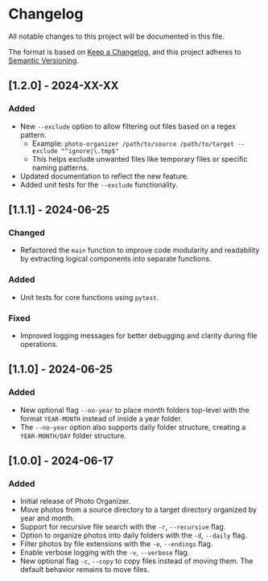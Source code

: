 # Changelog

All notable changes to this project will be documented in this file.

The format is based on [Keep a Changelog](https://keepachangelog.com/en/1.0.0/),
and this project adheres to [Semantic Versioning](https://semver.org/spec/v2.0.0.html).

## [1.2.0] - 2024-XX-XX

### Added

- New `--exclude` option to allow filtering out files based on a regex pattern.
  - Example: `photo-organizer /path/to/source /path/to/target --exclude "^ignore|\.tmp$"`
  - This helps exclude unwanted files like temporary files or specific naming patterns.
- Updated documentation to reflect the new feature.
- Added unit tests for the `--exclude` functionality.

## [1.1.1] - 2024-06-25

### Changed

- Refactored the `main` function to improve code modularity and readability by extracting logical components into separate functions.

### Added

- Unit tests for core functions using `pytest`.

### Fixed

- Improved logging messages for better debugging and clarity during file operations.

## [1.1.0] - 2024-06-25

### Added

- New optional flag `--no-year` to place month folders top-level with the format `YEAR-MONTH` instead of inside a year folder.
- The `--no-year` option also supports daily folder structure, creating a `YEAR-MONTH/DAY` folder structure.

## [1.0.0] - 2024-06-17

### Added

- Initial release of Photo Organizer.
- Move photos from a source directory to a target directory organized by year and month.
- Support for recursive file search with the `-r`, `--recursive` flag.
- Option to organize photos into daily folders with the `-d`, `--daily` flag.
- Filter photos by file extensions with the `-e`, `--endings` flag.
- Enable verbose logging with the `-v`, `--verbose` flag.
- New optional flag `-c`, `--copy` to copy files instead of moving them. The default behavior remains to move files.

